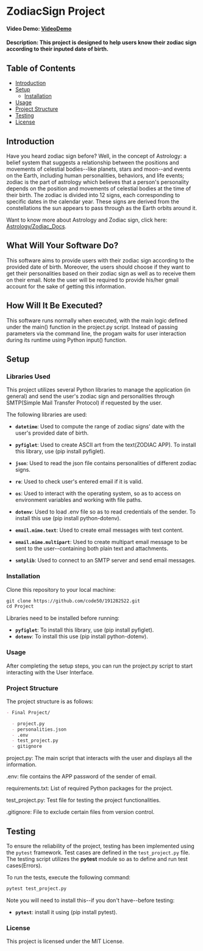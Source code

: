 # ZodiacSign Project

#### Video Demo: [VideoDemo](https://youtu.be/psu6Il8p3FA)

#### Description: This project is designed to help users know their zodiac sign according to their inputed date of birth.

## Table of Contents

- [Introduction](#introduction)
- [Setup](#setup)
  - [Installation](#installation)
- [Usage](#usage)
- [Project Structure](#project-structure)
- [Testing](#testing)
- [License](#license)

## Introduction

Have you heard zodiac sign before? Well, in the concept of Astrology: a belief system that suggests a relationship between the positions and movements of celestial bodies--like planets, stars and moon--and events on the Earth, including human personalities, behaviors, and life events; zodiac is the part of astrology which believes that a person's personality depends on the position and movements of celestial bodies at the time of their birth. The zodiac is divided into 12 signs, each corresponding to specific dates in the calendar year. These signs are derived from the constellations the sun appears to pass through as the Earth orbits around it.

Want to know more about Astrology and Zodiac sign, click here: [Astrology/Zodiac_Docs](https://docs.google.com/document/d/1wB_t3Df-YiviWwG1Fy9tARbSY0cPbH1h/edit?usp=sharing&ouid=116133234786654777112&rtpof=true&sd=true).

## What Will Your Software Do?

This software aims to provide users with their zodiac sign according to the provided date of birth. Moreover, the users should choose if they want to get their personalities based on their zodiac sign as well as to receive them on their email. Note the user will be required to provide his/her gmail account for the sake of getting this information.

## How Will It Be Executed?

This software runs normally when executed, with the main logic defined under the main() function in the project.py script. Instead of passing parameters via the command line, the progam waits for user interaction during its runtime using Python input() function.

## Setup

### Libraries Used

This project utilizes several Python libraries to manage the application (in general) and send the user's zodiac sign and personalities through SMTP(Simple Mail Transfer Protocol) if requested by the user. 

The following libraries are used:

- **`datetime`**: Used to compute the range of zodiac signs' date with the user's provided date of birth.
- **`pyfiglet`**: Used to create ASCII art from the text(ZODIAC APP). To install this library, use (pip install pyfiglet).
- **`json`**: Used to read the json file contains personalities of different zodiac signs.
- **`re`**: Used to check user's entered email if it is valid.

- **`os`**: Used to interact with the operating system, so as to access on environment variables and working with file paths.
- **`dotenv`**: Used to load .env file so as to read credentials of the sender. To install this use (pip install python-dotenv).

- **`email.mime.text`**: Used to create email messages with text content.
- **`email.mime.multipart`**: Used to create multipart email message to be sent to the user--containing both plain text and attachments. 
- **`smtplib`**: Used to connect to an SMTP server and send email messages.

### Installation
Clone this repository to your local machine:

```markdown
git clone https://github.com/code50/191282522.git
cd Project
```

Libraries need to be installed before running:

- **`pyfiglet`**: To install this library, use (pip install pyfiglet).
- **`dotenv`**: To install this use (pip install python-dotenv).

### Usage

After completing the setup steps, you can run the project.py script to start interacting with the User Interface.

### Project Structure

The project structure is as follows:

```markdown
- Final Project/

  - project.py
  - personalities.json
  - .env
  - test_project.py
  - gitignore
```

project.py: The main script that interacts with the user and displays all the information.

.env: file contains the APP password of the sender of email.

requirements.txt: List of required Python packages for the project.

test_project.py: Test file for testing the project functionalities.

.gitignore: File to exclude certain files from version control.

## Testing

To ensure the reliability of the project, testing has been implemented using the `pytest` framework. Test cases are defined in the `test_project.py` file. The testing script utilizes the **pytest** module so as to define and run test cases(Errors).

To run the tests, execute the following command:

```bash
pytest test_project.py
```

Note you will need to install this--if you don't have--before testing:

- **`pytest`**: install it using (pip install pytest).

### License

This project is licensed under the MIT License.